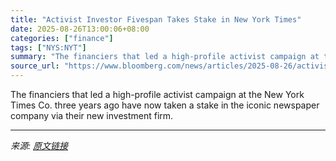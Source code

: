 ```yaml
---
title: "Activist Investor Fivespan Takes Stake in New York Times"
date: 2025-08-26T13:00:06+08:00
categories: ["finance"]
tags: ["NYS:NYT"]
summary: "The financiers that led a high-profile activist campaign at the New York Times Co. three years ago have now taken a stake in the iconic newspaper company via their new investment firm."
source_url: "https://www.bloomberg.com/news/articles/2025-08-26/activist-investor-fivespan-takes-stake-in-new-york-times"
---
```


The financiers that led a high-profile activist campaign at the New York Times Co. three years ago have now taken a stake in the iconic newspaper company via their new investment firm.

---

*来源: [原文链接](https://www.bloomberg.com/news/articles/2025-08-26/activist-investor-fivespan-takes-stake-in-new-york-times)*
